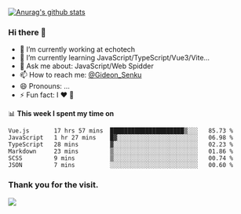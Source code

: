 [![Anurag's github stats](https://github-readme-stats.vercel.app/api?username=gideonsenku)](https://github.com/anuraghazra/github-readme-stats)
### Hi there 👋
- 🔭 I’m currently working at echotech
- 🌱 I’m currently learning JavaScript/TypeScript/Vue3/Vite...
- 💬 Ask me about: JavaScript/Web Spidder 
- 📫 How to reach me: [@Gideon_Senku](https://t.me/Gideon_Senku)
- 😄 Pronouns: ...
- ⚡ Fun fact: I ❤️ 🎵

📊 **This week I spent my time on**
<!--START_SECTION:waka-->

```text
Vue.js       17 hrs 57 mins  █████████████████████▒░░░   85.73 %
JavaScript   1 hr 27 mins    █▓░░░░░░░░░░░░░░░░░░░░░░░   06.98 %
TypeScript   28 mins         ▓░░░░░░░░░░░░░░░░░░░░░░░░   02.23 %
Markdown     23 mins         ▒░░░░░░░░░░░░░░░░░░░░░░░░   01.86 %
SCSS         9 mins          ▒░░░░░░░░░░░░░░░░░░░░░░░░   00.74 %
JSON         7 mins          ░░░░░░░░░░░░░░░░░░░░░░░░░   00.60 %
```

<!--END_SECTION:waka-->


### Thank you for the visit.
![](http://profile-counter.glitch.me/gideonsenku/count.svg)
<!--
**GideonSenku/GideonSenku** is a ✨ _special_ ✨ repository because its `README.md` (this file) appears on your GitHub profile.

Here are some ideas to get you started:

- 🔭 I’m currently working on ...
- 🌱 I’m currently learning ...
- 👯 I’m looking to collaborate on ...
- 🤔 I’m looking for help with ...
- 💬 Ask me about ...
- 📫 How to reach me: ...
- 😄 Pronouns: ...
- ⚡ Fun fact: ...
-->
